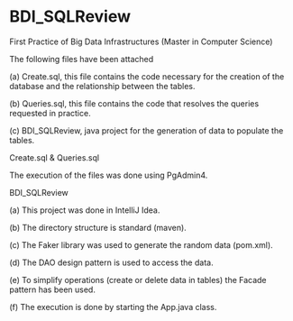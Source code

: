 # BDI_SQLReview
First Practice of Big Data Infrastructures (Master in Computer Science)


The following files have been attached

  (a) Create.sql, this file contains the code necessary for the creation of the database and the
        relationship between the tables.
        
  (b) Queries.sql, this file contains the code that resolves the queries requested in practice.
  
  (c) BDI_SQLReview, java project for the generation of data to populate the tables.
  
  
Create.sql & Queries.sql

  The execution of the files was done using PgAdmin4.
  
  
BDI_SQLReview

  (a) This project was done in IntelliJ Idea.
  
  (b) The directory structure is standard (maven).
  
  (c) The Faker library was used to generate the random data (pom.xml).
  
  (d) The DAO design pattern is used to access the data.
  
  (e) To simplify operations (create or delete data in tables) the Facade pattern has been used.
  
  (f) The execution is done by starting the App.java class.
